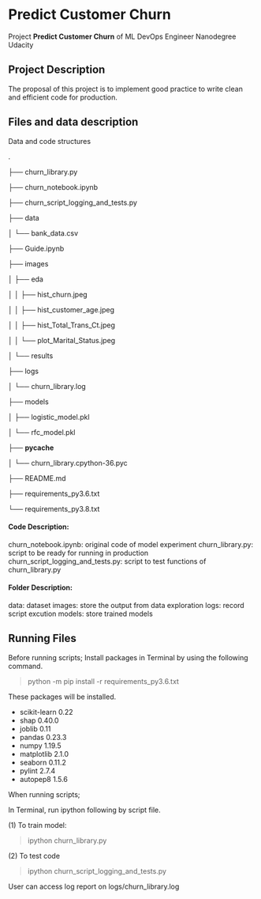 # Predict Customer Churn

Project **Predict Customer Churn** of ML DevOps Engineer Nanodegree Udacity

## Project Description
The proposal of this project is to implement good practice to write clean and efficient code for production.

## Files and data description

Data and code structures

.

├── churn_library.py

├── churn_notebook.ipynb

├── churn_script_logging_and_tests.py

├── data

│   └── bank_data.csv

├── Guide.ipynb

├── images

│   ├── eda

│   │   ├── hist_churn.jpeg

│   │   ├── hist_customer_age.jpeg

│   │   ├── hist_Total_Trans_Ct.jpeg

│   │   └── plot_Marital_Status.jpeg

│   └── results

├── logs

│   └── churn_library.log

├── models

│   ├── logistic_model.pkl

│   └── rfc_model.pkl

├── __pycache__

│   └── churn_library.cpython-36.pyc

├── README.md

├── requirements_py3.6.txt

└── requirements_py3.8.txt



#### Code Description:
churn_notebook.ipynb: original code of model experiment
churn_library.py: script to be ready for running in production
churn_script_logging_and_tests.py: script to test functions of churn_library.py

#### Folder Description:
data: dataset
images: store the output from data exploration
logs: record script excution
models: store trained models

## Running Files

Before running scripts;
Install packages in Terminal by using the following command.

> python -m pip install -r requirements_py3.6.txt

These packages will be installed.

* scikit-learn 0.22       
* shap 0.40.0     
* joblib 0.11
* pandas 0.23.3
* numpy 1.19.5 
* matplotlib 2.1.0      
* seaborn 0.11.2
* pylint 2.7.4
* autopep8 1.5.6

When running scripts;

In Terminal, run ipython following by script file. 

(1) To train model:
> ipython churn_library.py

(2) To test code
> ipython churn_script_logging_and_tests.py

User can access log report on logs/churn_library.log



